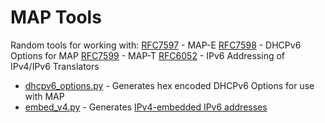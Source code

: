 # MAP Tools

Random tools for working with:
[RFC7597](https://tools.ietf.org/html/rfc7597) - MAP-E 
[RFC7598](https://tools.ietf.org/html/rfc7598) - DHCPv6 Options for MAP
[RFC7599](https://tools.ietf.org/html/rfc7599) - MAP-T
[RFC6052](https://tools.ietf.org/html/rfc6052) - IPv6 Addressing of IPv4/IPv6 Translators


* [dhcpv6_options.py](https://github.com/detobate/MAP-tools/blob/master/dhcpv6_options.py) -  Generates hex encoded DHCPv6 Options for use with MAP
* [embed_v4.py](https://github.com/detobate/MAP-tools/blob/master/embed_v4.py) - Generates [IPv4-embedded IPv6 addresses](https://tools.ietf.org/html/rfc6052#section-2.2)